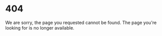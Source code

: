 # 404

We are sorry, the page you requested cannot be found.
The page you're looking for is no longer available.

